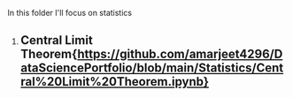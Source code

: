 In this folder I'll focus on statistics
1. ## Central Limit Theorem{https://github.com/amarjeet4296/DataSciencePortfolio/blob/main/Statistics/Central%20Limit%20Theorem.ipynb}
